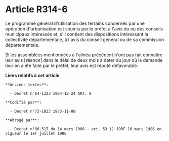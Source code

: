 # Article R314-6

Le programme général d'utilisation des terrains concernés par une opération d'urbanisation est soumis par le préfet à l'avis
du ou des conseils municipaux intéressés et, s'il contient des dispositions intéressant la collectivité départementale, à
l'avis du conseil général ou de sa commission départementale.

Si les assemblées mentionnées à l'alinéa précédent n'ont pas fait connaître leur avis [*silence*] dans le délai de deux mois
à dater du jour où la demande leur en a été faite par le préfet, leur avis est réputé défavorable.

**Liens relatifs à cet article**

	**Anciens textes**:

	  - Décret n°64-1323 1964-12-24 ART. 8

	**Codifié par**:

	  - Décret n°73-1023 1973-11-08

	**Abrogé par**:

	  - Décret n°86-517 du 14 mars 1986 - art. 53 () JORF 16 mars 1986 en vigueur le 1er juillet 1986
